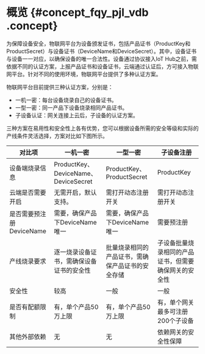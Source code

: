 # 概览 {#concept_fqy_pjl_vdb .concept}

为保障设备安全，物联网平台为设备颁发证书，包括产品证书（ProductKey和ProductSecret）与设备证书（DeviceName和DeviceSecret）。其中，设备证书与设备一一对应，以确保设备的唯一合法性。设备通过协议接入IoT Hub之前，需依据不同的认证方案，上报产品证书和设备证书，云端通过认证后，方可接入物联网平台。针对不同的使用环境，物联网平台提供了多种认证方案。

物联网平台目前提供三种认证方案，分别是：

-   一机一密：每台设备烧录自己的设备证书。
-   一型一密：同一产品下设备烧录相同产品证书。
-   子设备认证：网关连接上云后，子设备的认证方案。

三种方案在易用性和安全性上各有优势，您可以根据设备所需的安全等级和实际的产线条件灵活选择，方案对比如下图所示。

|对比项|一机一密|一型一密|子设备注册|
|---|----|----|-----|
|设备端烧录信息|ProductKey、DeviceName、DeviceSecret|ProductKey、ProductSecret|ProductKey|
|云端是否需要开启|无需开启，默认支持。|需打开动态注册开关|需打开动态注册开关|
|是否需要预注册DeviceName|需要，确保产品下DeviceName唯一|需要，确保产品下DeviceName唯一|需要预注册|
|产线烧录要求|逐一烧录设备证书，需确保设备证书的安全性|批量烧录相同的产品证书，需确保产品证书的安全存储|子设备批量烧录相同的产品证书，但需要确保网关的安全性|
|安全性|较高|一般|一般|
|是否有配额限制|有，单个产品50万上限|有，单个产品50万上限|有，单个网关最多可注册200个子设备|
|其他外部依赖|无|无|依赖网关的安全性保障|

